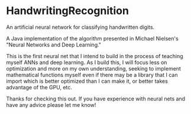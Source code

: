 HandwritingRecognition
=======================

An artificial neural network for classifying handwritten digits.

A Java implementation of the algorithm presented in Michael Nielsen's "Neural Networks and Deep Learning."

This is the first neural net that I intend to build in the process of teaching myself ANNs and deep learning. As I build this, I will focus less on optimization and more on my own understanding, seeking to implement mathematical functions myself even if there may be a library that I can import which is better optimized than I can make it, or better takes advantage of the GPU, etc. 

Thanks for checking this out. If you have experience with neural nets and have any advice please let me know!
